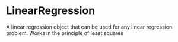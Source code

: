 # LinearRegression
A linear regression object that can be used for any linear regression problem. Works in the principle of least squares
